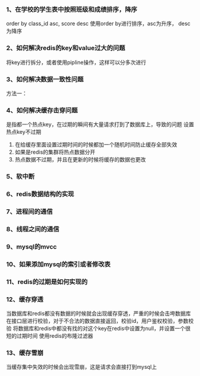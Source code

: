 ### 1、在学校的学生表中按照班级和成绩排序，降序
order by class_id asc, score desc
使用order by进行排序，asc为升序， desc为降序
### 2、如何解决redis的key和value过大的问题
将key进行拆分，或者使用pipline操作，这样可以分多次进行
### 3、如何解决数据一致性问题
方法一：

### 4、如何解决缓存击穿问题
是指都一个热点key，在过期的瞬间有大量请求打到了数据库上，导致的问题
设置热点key不过期
1. 在给缓存里面设置过期时间的时候都加一个随机时间防止缓存全部失效
2. 如果是redis的集群将热点数据分开
3. 热点数据不过期，并且在更新的时候将缓存的数据也更改
### 5、软中断

### 6、redis数据结构的实现

### 7、进程间的通信

### 8、线程之间的通信

### 9、mysql的mvcc

### 10、如果添加mysql的索引或者修改表

### 11、redis的过期是如何实现的

### 12、缓存穿透
当数据库和redis都没有数据的时候就会出现缓存穿透，严重的时候会击垮数据库
在接口层进行校验，对于不合法的数据直接返回，校验id，用户鉴权校验，参数校验
将数据库和redis中都没有找的对这个key在redis中设置为null，并设置一个很短的过期时间
使用redis的布隆过滤器

### 13、缓存雪崩
当缓存集中失效的时候会出现雪崩，这是请求会直接打到mysql上






























